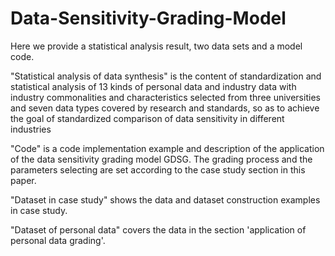 # Data-Sensitivity-Grading-Model

Here we provide a statistical analysis result, two data sets and a model code.

"Statistical analysis of data synthesis" is the content of standardization and statistical analysis of 13 kinds of personal data and industry data with industry commonalities and characteristics selected from three universities and seven data types covered by research and standards, so as to achieve the goal of standardized comparison of data sensitivity in different industries

"Code" is a code implementation example and description of the application of the data  sensitivity grading model GDSG. The grading process and the parameters selecting are set according to the case study section in this paper.

"Dataset in case study" shows the data and dataset construction examples in case study.

"Dataset of personal data" covers the data in the section 'application of personal data grading'.
